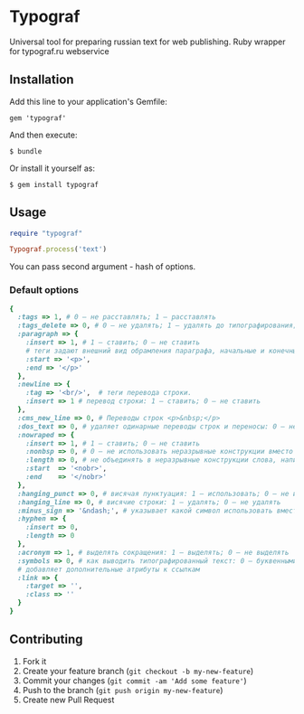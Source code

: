 # Typograf

Universal tool for preparing russian text for web publishing. Ruby wrapper for typograf.ru webservice

## Installation

Add this line to your application's Gemfile:

    gem 'typograf'

And then execute:

    $ bundle

Or install it yourself as:

    $ gem install typograf

## Usage

```ruby
require "typograf"

Typograf.process('text')
```

You can pass second argument - hash of options.

### Default options

```ruby
{
  :tags => 1, # 0 — не расставлять; 1 — расставлять
  :tags_delete => 0, # 0 — не удалять; 1 — удалять до типографирования; 2 — удалять после типографирования
  :paragraph => {
    :insert => 1, # 1 — ставить; 0 — не ставить
    # теги задают внешний вид обрамления параграфа, начальные и конечные теги соответственно (могут быть пустыми)
    :start => '<p>',
    :end => '</p>'
  },
  :newline => {
    :tag => '<br/>',  # теги перевода строки.
    :insert => 1 # перевод строки: 1 — ставить; 0 — не ставить
  },
  :cms_new_line => 0, # Переводы строк <p>&nbsp;</p>
  :dos_text => 0, # удаляет одинарные переводы строк и переносы: 0 — не удалять; 1 — удалять
  :nowraped => {
    :insert => 1, # 1 — ставить; 0 — не ставить
    :nonbsp => 0, # 0 — не использовать неразрывные конструкции вместо (неразрывного пробела); 1 — наоборот
    :length => 0, # не объединять в неразрывные конструкции слова, написанные через дефис, с общей длинной больше N знаков. Если 0 то не используется
    :start  => '<nobr>',
    :end    => '</nobr>' 
  },
  :hanging_punct => 0, # висячая пунктуация: 1 — использовать; 0 — не использовать
  :hanging_line => 0, # висячие строки: 1 — удалять; 0 — не удалять
  :minus_sign => '&ndash;', # указывает какой символ использовать вместо знака минус: — &ndash; или &minus;
  :hyphen => {
    :insert => 0,
    :length => 0
  },
  :acronym => 1, # выделять сокращения: 1 — выделять; 0 — не выделять
  :symbols => 0, # как выводить типографированный текст: 0 — буквенными символами (&nbsp;); 1 — числовыми (&#160;)
  # добавляет дополнительные атрибуты к ссылкам
  :link => {
    :target => '',
    :class => ''
  }
}
```

## Contributing

1. Fork it
2. Create your feature branch (`git checkout -b my-new-feature`)
3. Commit your changes (`git commit -am 'Add some feature'`)
4. Push to the branch (`git push origin my-new-feature`)
5. Create new Pull Request
